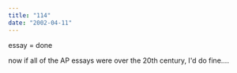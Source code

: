 ```yaml
---
title: "114"
date: "2002-04-11"
---
```


essay = done

now if all of the AP essays were over the 20th century, I'd do fine....
